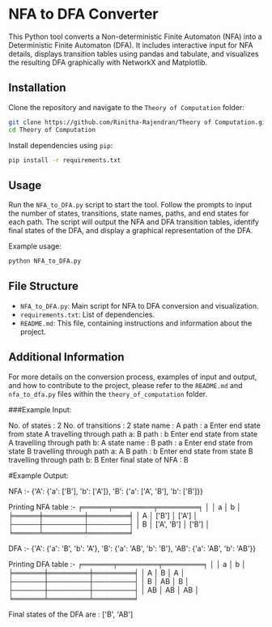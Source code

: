 # NFA to DFA Converter

This Python tool converts a Non-deterministic Finite Automaton (NFA) into a Deterministic Finite Automaton (DFA). It includes interactive input for NFA details, displays transition tables using pandas and tabulate, and visualizes the resulting DFA graphically with NetworkX and Matplotlib.

## Installation

Clone the repository and navigate to the `Theory of Computation` folder:

```bash
git clone https://github.com/Rinitha-Rajendran/Theory of Computation.git
cd Theory of Computation
```

Install dependencies using `pip`:

```bash
pip install -r requirements.txt
```

## Usage

Run the `NFA_to_DFA.py` script to start the tool. Follow the prompts to input the number of states, transitions, state names, paths, and end states for each path. The script will output the NFA and DFA transition tables, identify final states of the DFA, and display a graphical representation of the DFA.

Example usage:

```bash
python NFA_to_DFA.py
```

## File Structure

- `NFA_to_DFA.py`: Main script for NFA to DFA conversion and visualization.
- `requirements.txt`: List of dependencies.
- `README.md`: This file, containing instructions and information about the project.


## Additional Information

For more details on the conversion process, examples of input and output, and how to contribute to the project, please refer to the `README.md` and `nfa_to_dfa.py` files within the `theory_of_computation` folder.

###Example Input:

No. of states : 2
No. of transitions : 2
state name : A
path : a
Enter end state from state A travelling through path a:
B
path : b
Enter end state from state A travelling through path b:
A
state name : B
path : a
Enter end state from state B travelling through path a:
A B
path : b
Enter end state from state B travelling through path b:
B
Enter final state of NFA :
B

#Example Output:

NFA :-
{'A': {'a': ['B'], 'b': ['A']}, 'B': {'a': ['A', 'B'], 'b': ['B']}}

Printing NFA table :-
╒═════╤════════╤════════╕
│     │ a      │ b      │
╞═════╪════════╪════════╡
│ A   │ ['B']  │ ['A']  │
├─────┼────────┼────────┤
│ B   │ ['A', 'B'] │ ['B']  │
╘═════╧════════╧════════╛

DFA :-
{'A': {'a': 'B', 'b': 'A'}, 'B': {'a': 'AB', 'b': 'B'}, 'AB': {'a': 'AB', 'b': 'AB'}}

Printing DFA table :-
╒══════╤════════╤════════╕
│      │ a      │ b      │
╞══════╪════════╪════════╡
│ A    │ B      │ A      │
├──────┼────────┼────────┤
│ B    │ AB     │ B      │
├──────┼────────┼────────┤
│ AB   │ AB     │ AB     │
╘══════╧════════╧════════╛

Final states of the DFA are :  ['B', 'AB']

